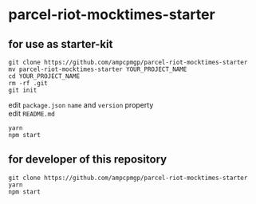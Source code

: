 # parcel-riot-mocktimes-starter

## for use as starter-kit

```shell
git clone https://github.com/ampcpmgp/parcel-riot-mocktimes-starter
mv parcel-riot-mocktimes-starter YOUR_PROJECT_NAME
cd YOUR_PROJECT_NAME
rm -rf .git
git init
```

edit `package.json` `name` and `version` property  
edit `README.md`

```shell
yarn
npm start
```

## for developer of this repository

```shell
git clone https://github.com/ampcpmgp/parcel-riot-mocktimes-starter
yarn
npm start
```
